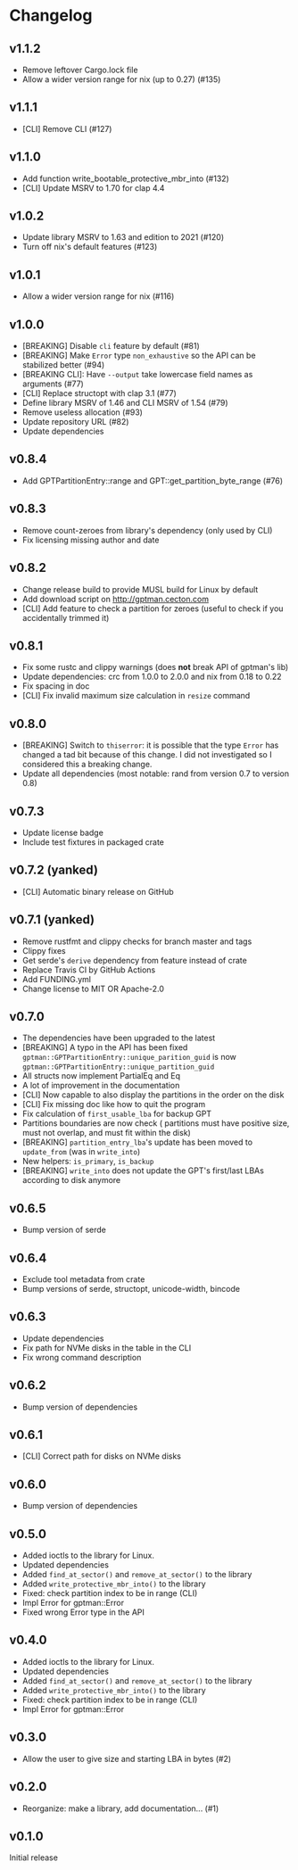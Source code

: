 Changelog
=========

## v1.1.2

- Remove leftover Cargo.lock file
- Allow a wider version range for nix (up to 0.27) (#135)

## v1.1.1

- [CLI] Remove CLI (#127)

## v1.1.0

- Add function write_bootable_protective_mbr_into (#132)
- [CLI] Update MSRV to 1.70 for clap 4.4

## v1.0.2

- Update library MSRV to 1.63 and edition to 2021 (#120)
- Turn off nix's default features (#123)

## v1.0.1

- Allow a wider version range for nix (#116)

## v1.0.0

- [BREAKING] Disable `cli` feature by default (#81)
- [BREAKING] Make `Error` type `non_exhaustive` so the API can be stabilized better (#94)
- [BREAKING CLI]: Have `--output` take lowercase field names as arguments (#77)
- [CLI] Replace structopt with clap 3.1 (#77)
- Define library MSRV of 1.46 and CLI MSRV of 1.54 (#79)
- Remove useless allocation (#93)
- Update repository URL (#82)
- Update dependencies

## v0.8.4

- Add GPTPartitionEntry::range and GPT::get_partition_byte_range (#76)

## v0.8.3

- Remove count-zeroes from library's dependency (only used by CLI)
- Fix licensing missing author and date

## v0.8.2

- Change release build to provide MUSL build for Linux by default
- Add download script on http://gptman.cecton.com
- [CLI] Add feature to check a partition for zeroes (useful to check if you accidentally trimmed it)

## v0.8.1

- Fix some rustc and clippy warnings (does **not** break API of gptman's lib)
- Update dependencies: crc from 1.0.0 to 2.0.0 and nix from 0.18 to 0.22
- Fix spacing in doc
- [CLI] Fix invalid maximum size calculation in `resize` command

## v0.8.0

- [BREAKING] Switch to `thiserror`: it is possible that the type `Error` has changed a tad bit because of this change. I did not investigated so I considered this a breaking change.
- Update all dependencies (most notable: rand from version 0.7 to version 0.8)

## v0.7.3

- Update license badge
- Include test fixtures in packaged crate

## v0.7.2 (yanked)

- [CLI] Automatic binary release on GitHub

## v0.7.1 (yanked)

- Remove rustfmt and clippy checks for branch master and tags
- Clippy fixes
- Get serde's `derive` dependency from feature instead of crate
- Replace Travis CI by GitHub Actions
- Add FUNDING.yml
- Change license to MIT OR Apache-2.0

## v0.7.0

- The dependencies have been upgraded to the latest
- [BREAKING] A typo in the API has been fixed `gptman::GPTPartitionEntry::unique_parition_guid` is now `gptman::GPTPartitionEntry::unique_partition_guid`
- All structs now implement PartialEq and Eq
- A lot of improvement in the documentation
- [CLI] Now capable to also display the partitions in the order on the disk
- [CLI] Fix missing doc like how to quit the program
- Fix calculation of `first_usable_lba` for backup GPT
- Partitions boundaries are now check ( partitions must have positive size, must not overlap, and must fit within the disk)
- [BREAKING] `partition_entry_lba`'s update has been moved to `update_from` (was in `write_into`)
- New helpers: `is_primary`, `is_backup`
- [BREAKING] `write_into` does not update the GPT's first/last LBAs according to disk anymore

## v0.6.5

- Bump version of serde

## v0.6.4

- Exclude tool metadata from crate
- Bump versions of serde, structopt, unicode-width, bincode

## v0.6.3

- Update dependencies
- Fix path for NVMe disks in the table in the CLI
- Fix wrong command description

## v0.6.2

- Bump version of dependencies

## v0.6.1

- [CLI] Correct path for disks on NVMe disks

## v0.6.0

- Bump version of dependencies

## v0.5.0

- Added ioctls to the library for Linux.
- Updated dependencies
- Added `find_at_sector()` and `remove_at_sector()` to the library
- Added `write_protective_mbr_into()` to the library
- Fixed: check partition index to be in range (CLI)
- Impl Error for gptman::Error
- Fixed wrong Error type in the API

## v0.4.0

- Added ioctls to the library for Linux.
- Updated dependencies
- Added `find_at_sector()` and `remove_at_sector()` to the library
- Added `write_protective_mbr_into()` to the library
- Fixed: check partition index to be in range (CLI)
- Impl Error for gptman::Error

## v0.3.0

- Allow the user to give size and starting LBA in bytes (#2)

## v0.2.0

- Reorganize: make a library, add documentation... (#1)

## v0.1.0

Initial release
